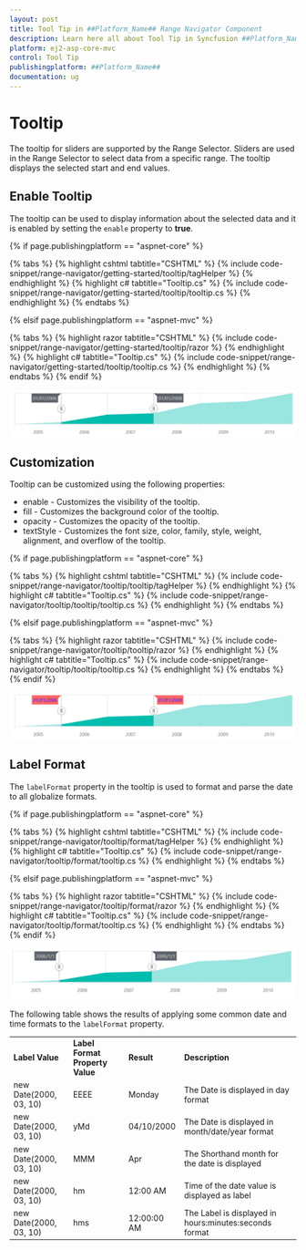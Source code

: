 ```yaml
---
layout: post
title: Tool Tip in ##Platform_Name## Range Navigator Component
description: Learn here all about Tool Tip in Syncfusion ##Platform_Name## Range Navigator component of Syncfusion Essential JS 2 and more.
platform: ej2-asp-core-mvc
control: Tool Tip
publishingplatform: ##Platform_Name##
documentation: ug
---
```



# Tooltip

<!-- markdownlint-disable MD036 -->

The tooltip for sliders are supported by the Range Selector. Sliders are used in the Range Selector to select data from a specific range. The tooltip displays the selected start and end values.

<!-- markdownlint-disable MD013 -->

## Enable Tooltip

The tooltip can be used to display information about the selected data and it is enabled by setting the `enable` property to **true**.

{% if page.publishingplatform == "aspnet-core" %}

{% tabs %}
{% highlight cshtml tabtitle="CSHTML" %}
{% include code-snippet/range-navigator/getting-started/tooltip/tagHelper %}
{% endhighlight %}
{% highlight c# tabtitle="Tooltip.cs" %}
{% include code-snippet/range-navigator/getting-started/tooltip/tooltip.cs %}
{% endhighlight %}
{% endtabs %}

{% elsif page.publishingplatform == "aspnet-mvc" %}

{% tabs %}
{% highlight razor tabtitle="CSHTML" %}
{% include code-snippet/range-navigator/getting-started/tooltip/razor %}
{% endhighlight %}
{% highlight c# tabtitle="Tooltip.cs" %}
{% include code-snippet/range-navigator/getting-started/tooltip/tooltip.cs %}
{% endhighlight %}
{% endtabs %}
{% endif %}



![Enable tooltip](images/tooltip/tooltip.png)

## Customization

Tooltip can be customized using the following properties:

* enable - Customizes the visibility of the tooltip.
* fill - Customizes the background color of the tooltip.
* opacity - Customizes the opacity of the tooltip.
* textStyle - Customizes the font size, color, family, style, weight, alignment, and overflow of the tooltip.

{% if page.publishingplatform == "aspnet-core" %}

{% tabs %}
{% highlight cshtml tabtitle="CSHTML" %}
{% include code-snippet/range-navigator/tooltip/tooltip/tagHelper %}
{% endhighlight %}
{% highlight c# tabtitle="Tooltip.cs" %}
{% include code-snippet/range-navigator/tooltip/tooltip/tooltip.cs %}
{% endhighlight %}
{% endtabs %}

{% elsif page.publishingplatform == "aspnet-mvc" %}

{% tabs %}
{% highlight razor tabtitle="CSHTML" %}
{% include code-snippet/range-navigator/tooltip/tooltip/razor %}
{% endhighlight %}
{% highlight c# tabtitle="Tooltip.cs" %}
{% include code-snippet/range-navigator/tooltip/tooltip/tooltip.cs %}
{% endhighlight %}
{% endtabs %}
{% endif %}



![Tooltip Customization](images/tooltip/tooltip-custom.png)

## Label Format

The `labelFormat` property in the tooltip is used to format and parse the date to all globalize formats.

{% if page.publishingplatform == "aspnet-core" %}

{% tabs %}
{% highlight cshtml tabtitle="CSHTML" %}
{% include code-snippet/range-navigator/tooltip/format/tagHelper %}
{% endhighlight %}
{% highlight c# tabtitle="Tooltip.cs" %}
{% include code-snippet/range-navigator/tooltip/format/tooltip.cs %}
{% endhighlight %}
{% endtabs %}

{% elsif page.publishingplatform == "aspnet-mvc" %}

{% tabs %}
{% highlight razor tabtitle="CSHTML" %}
{% include code-snippet/range-navigator/tooltip/format/razor %}
{% endhighlight %}
{% highlight c# tabtitle="Tooltip.cs" %}
{% include code-snippet/range-navigator/tooltip/format/tooltip.cs %}
{% endhighlight %}
{% endtabs %}
{% endif %}



![Label Format](images/tooltip/tooltip-format.png)

The following table shows the results of applying some common date and time formats to the `labelFormat` property.

<!-- markdownlint-disable MD033 -->
<table>
<tr>
<td><b>Label Value</b></td>
<td><b>Label Format Property Value</b></td>
<td><b>Result </b></td>
<td><b>Description </b></td>
</tr>
<tr>
<td>new Date(2000, 03, 10)</td>
<td>EEEE</td>
<td>Monday</td>
<td>The Date is displayed in day format</td>
</tr>
<tr>
<td>new Date(2000, 03, 10)</td>
<td>yMd</td>
<td>04/10/2000</td>
<td>The Date is displayed in month/date/year format</td>
</tr>
<tr>
<td>new Date(2000, 03, 10)</td>
<td> MMM </td>
<td>Apr</td>
<td>The Shorthand month for the date is displayed</td>
</tr>
<tr>
<td>new Date(2000, 03, 10)</td>
<td>hm</td>
<td>12:00 AM</td>
<td>Time of the date value is displayed as label</td>
</tr>
<tr>
<td>new Date(2000, 03, 10)</td>
<td>hms</td>
<td>12:00:00 AM</td>
<td>The Label is displayed in hours:minutes:seconds format</td>
</tr>
</table>